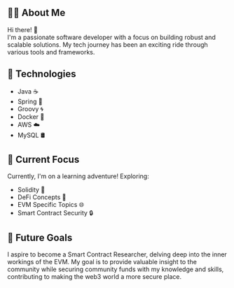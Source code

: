 <!-- <div align="center"> -->

## 👨‍💻 About Me

Hi there! 👋 <br> I'm a passionate software developer with a focus on building robust and scalable solutions. My tech journey has been an exciting ride through various tools and frameworks.

## 🚀 Technologies

- Java ☕️
- Spring 🌱
- Groovy 🌀
- Docker 🐳
- AWS ☁️
- MySQL 🛢️

## 🌱 Current Focus

Currently, I'm on a learning adventure! Exploring:

- Solidity 📜
- DeFi Concepts 💸
- EVM Specific Topics 🌐
- Smart Contract Security 🔒

## 🎯 Future Goals

I aspire to become a Smart Contract Researcher, delving deep into the inner workings of the EVM. My goal is to provide valuable insight to the community while securing community funds with my knowledge and skills, contributing to making the web3 world a more secure place.

<!--
**0xSecuri/0xSecuri** is a ✨ _special_ ✨ repository because its `README.md` (this file) appears on your GitHub profile.

Here are some ideas to get you started:

- 🔭 I’m currently working on ...
- 🌱 I’m currently learning ...
- 👯 I’m looking to collaborate on ...
- 🤔 I’m looking for help with ...
- 💬 Ask me about ...
- 📫 How to reach me: ...
- 😄 Pronouns: ...
- ⚡ Fun fact: ...
-->
